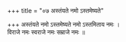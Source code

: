 +++
title = "०७ अस्तंयते नमो ऽस्तमेष्यते"

+++
अस्तंयते नमो ऽस्तमेष्यते नमो ऽस्तमिताय नमः ।  
विराजे नमः स्वराजे नमः सम्राजे नमः ॥